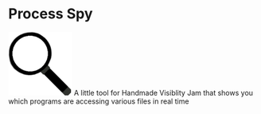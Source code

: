 # Process Spy
![Icon](/data/Resources/icon128.png)
A little tool for Handmade Visiblity Jam that shows you which programs are accessing various files in real time 
